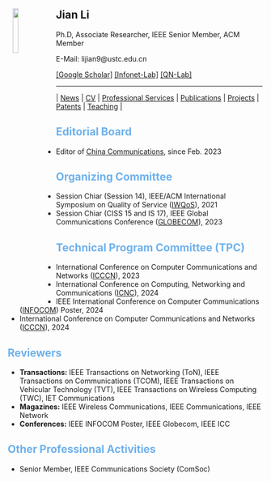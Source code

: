<body>
  <img align="left" width="15%" height="15%" hspace = 10 src="/homepage/images/Photo-lijian.JPG"/>
    <span>
      <h2 size="8" face="" color="black">Jian Li</h2>
      <p>
        Ph.D, Associate Researcher, IEEE Senior Member, ACM Member
      </p>
      <p>
        E-Mail: lijian9@ustc.edu.cn
      </p>
      <p>
        <a href="https://scholar.google.com/citations?user=ZuP2MtEAAAAJ&hl=zh-CN">[Google Scholar]</a> <a href="http://if.ustc.edu.cn/member.php">[Infonet-Lab]</a> <a href="https://qnlab-ustc.com/">[QN-Lab]</a>
      </p>
    </span>
</body>

***

| [News](/homepage/) | [CV](/homepage/CV.html) | [Professional Services](/homepage/services.html) | [Publications](/homepage/publications.html) | [Projects](/homepage/projects.html) | [Patents](/homepage/patents.html) | [Teaching](/homepage/teaching.html) |  

## <font color=#6EB1EC>Editorial Board</font>
* Editor of [China Communications](http://www.cic-chinacommunications.cn/EN/column/column12.shtml), since Feb. 2023

## <font color=#6EB1EC>Organizing Committee</font>
* Session Chiar (Session 14), IEEE/ACM International Symposium on Quality of Service ([IWQoS](https://iwqos2023.ieee-iwqos.org/)), 2021  
* Session Chiar (CISS 15 and IS 17), IEEE Global Communications Conference ([GLOBECOM](https://globecom2023.ieee-globecom.org/technical-program#S1569622219)), 2023  

## <font color=#6EB1EC>Technical Program Committee (TPC)</font>
* International Conference on Computer Communications and Networks ([ICCCN](http://www.icccn.org/index.html)), 2023  
* International Conference on Computing, Networking and Communications ([ICNC](http://www.conf-icnc.org/2024/)), 2024  
* IEEE International Conference on Computer Communications ([INFOCOM](https://infocom2024.ieee-infocom.org/)) Poster, 2024
* International Conference on Computer Communications and Networks ([ICCCN](http://www.icccn.org/index.html)), 2024  

## <font color=#6EB1EC>Reviewers</font>
* **Transactions:** IEEE Transactions on Networking (ToN), IEEE Transactions on Communications (TCOM), IEEE Transactions on Vehicular Technology (TVT), IEEE Transactions on Wireless Computing (TWC), IET Communications 
* **Magazines:** IEEE Wireless Communications, IEEE Communications, IEEE Network
* **Conferences:** IEEE INFOCOM Poster, IEEE Globecom, IEEE ICC


## <font color=#6EB1EC>Other Professional Activities</font>
* Senior Member, IEEE Communications Society (ComSoc)

